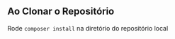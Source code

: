 ## Ao Clonar o Repositório

<bold> Rode `composer install` na diretório do repositório local </bold>